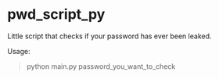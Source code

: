 # pwd_script_py
Little script that checks if your password has ever been leaked.

Usage:
> python main.py password_you_want_to_check
